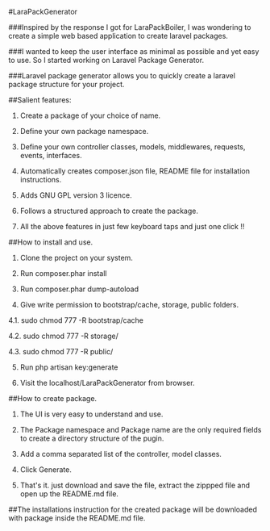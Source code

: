 #LaraPackGenerator

###Inspired by the response I got for LaraPackBoiler, I was wondering to create a simple web based application to create laravel packages.

###I wanted to keep the user interface as minimal as possible and yet easy to use. So I started working on Laravel Package Generator.

###Laravel package generator allows you to quickly create a laravel package structure for your project.

##Salient features:

1. Create a package of your choice of name.

2. Define your own package namespace.

3. Define your own controller classes, models, middlewares, requests, events, interfaces.

4. Automatically creates composer.json file, README file for installation instructions.

5. Adds GNU GPL version 3 licence.

6. Follows a structured approach to create the package.

7. All the above features in just few keyboard taps and just one click !!

##How to install and use.

1. Clone the project on your system.

2. Run composer.phar install

3. Run composer.phar dump-autoload

4. Give write permission to bootstrap/cache, storage, public folders.

4.1. sudo chmod 777 -R bootstrap/cache

4.2. sudo chmod 777 -R storage/

4.3. sudo chmod 777 -R public/

5. Run php artisan key:generate

6. Visit the localhost/LaraPackGenerator from browser.

##How to create package.

1. The UI is very easy to understand and use.

2. The Package namespace and Package name are the only required fields to create a directory structure of the pugin.

4. Add a comma separated list of the controller, model classes.

5. Click Generate.

6. That's it. just download and save the file, extract the zippped file and open up the README.md file.

##The installations instruction for the created package will be downloaded with package inside the README.md file.

